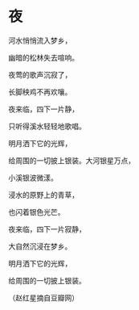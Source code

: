 # 夜

河水悄悄流入梦乡， 

幽暗的松林失去喧响。 

夜莺的歌声沉寂了， 

长脚秧鸡不再欢嚷。 

夜来临，四下一片静， 

只听得溪水轻轻地歌唱。 

明月洒下它的光辉， 

给周围的一切披上银装。大河银星万点， 

小溪银波微漾。 

浸水的原野上的青草， 

也闪着银色光芒。 

夜来临，四下一片寂静， 

大自然沉浸在梦乡。 

明月洒下它的光辉， 

给周围的一切披上银装。 

（赵红星摘自豆瓣网）